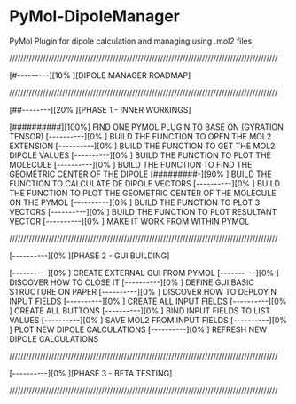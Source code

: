 # PyMol-DipoleManager

PyMol Plugin for dipole calculation and managing using .mol2 files.

////////////////////////////////////////////////////////////////////////////////////////////////

[#---------][10% ][DIPOLE MANAGER ROADMAP]

////////////////////////////////////////////////////////////////////////////////////////////////

[##--------][20% ][PHASE 1 - INNER WORKINGS]


[##########][100%] FIND ONE PYMOL PLUGIN TO BASE ON (GYRATION TENSOR)
[----------][0%  ] BUILD THE FUNCTION TO OPEN THE MOL2 EXTENSION
[----------][0%  ] BUILD THE FUNCTION TO GET THE MOL2 DIPOLE VALUES
[----------][0%  ] BUILD THE FUNCTION TO PLOT THE MOLECULE
[----------][0%  ] BUILD THE FUNCTION TO FIND THE GEOMETRIC CENTER OF THE DIPOLE
[#########-][90% ] BUILD THE FUNCTION TO CALCULATE DE DIPOLE VECTORS
[----------][0%  ] BUILD THE FUNCTION TO PLOT THE GEOMETRIC CENTER OF THE MOLECULE ON THE PYMOL
[----------][0%  ] BUILD THE FUNCTION TO PLOT 3 VECTORS
[----------][0%  ] BUILD THE FUNCTION TO PLOT RESULTANT VECTOR
[----------][0%  ] MAKE IT WORK FROM WITHIN PYMOL
 
////////////////////////////////////////////////////////////////////////////////////////////////

[----------][0%  ][PHASE 2 - GUI BUILDING]


[----------][0%  ] CREATE EXTERNAL GUI FROM PYMOL
[----------][0%  ] DISCOVER HOW TO CLOSE IT
[----------][0%  ] DEFINE GUI BASIC STRUCTURE ON PAPER
[----------][0%  ] DISCOVER HOW TO DEPLOY N INPUT FIELDS
[----------][0%  ] CREATE ALL INPUT FIELDS
[----------][0%  ] CREATE ALL BUTTONS
[----------][0%  ] BIND INPUT FIELDS TO LIST VALUES
[----------][0%  ] SAVE MOL2 FROM INPUT FIELDS
[----------][0%  ] PLOT NEW DIPOLE CALCULATIONS
[----------][0%  ] REFRESH NEW DIPOLE CALCULATIONS


////////////////////////////////////////////////////////////////////////////////////////////////

[----------][0%  ][PHASE 3 - BETA TESTING]

////////////////////////////////////////////////////////////////////////////////////////////////


